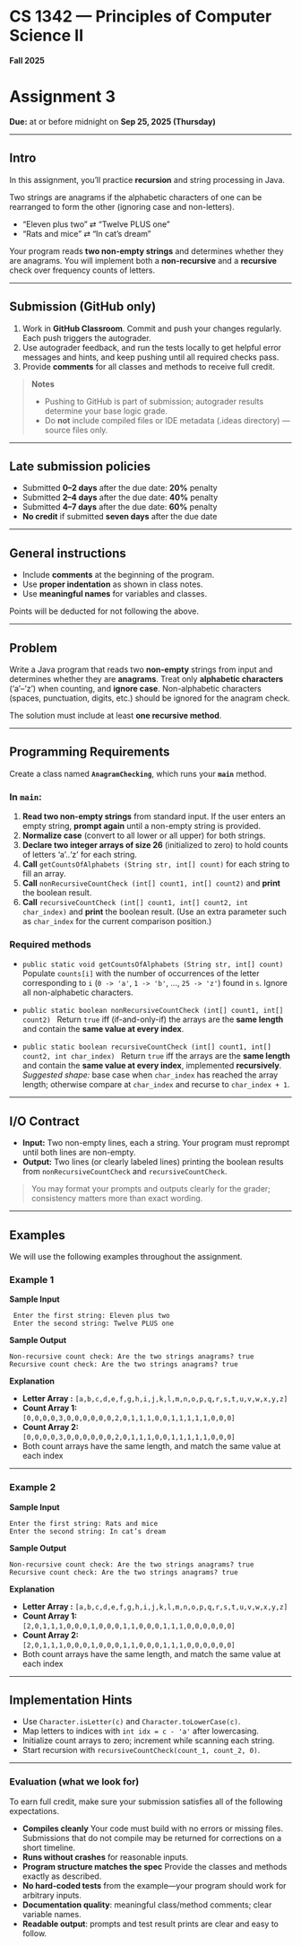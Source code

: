 # CS 1342 — Principles of Computer Science II

**Fall 2025**

# Assignment 3 

**Due:** at or before midnight on **Sep 25, 2025 (Thursday)**

---

## Intro

In this assignment, you’ll practice **recursion** and string processing in Java.

Two strings are anagrams if the alphabetic characters of one can be rearranged to form the other (ignoring case and non-letters).

* “Eleven plus two” ⇄ “Twelve PLUS one”
* “Rats and mice” ⇄ “In cat’s dream”

Your program reads **two non-empty strings** and determines whether they are anagrams. You will implement both a **non-recursive** and a **recursive** check over frequency counts of letters.

---

## Submission (GitHub only)

1. Work in **GitHub Classroom**. Commit and push your changes regularly. Each push triggers the autograder.
2. Use autograder feedback, and run the tests locally to get helpful error messages and hints, and keep pushing until all required checks pass.
3. Provide **comments** for all classes and methods to receive full credit.

> **Notes**
>
> * Pushing to GitHub is part of submission; autograder results determine your base logic grade.
> * Do **not** include compiled files or IDE metadata (.ideas directory) — source files only.

---

## Late submission policies

* Submitted **0–2 days** after the due date: **20%** penalty
* Submitted **2–4 days** after the due date: **40%** penalty
* Submitted **4–7 days** after the due date: **60%** penalty
* **No credit** if submitted **seven days** after the due date

---

## General instructions

* Include **comments** at the beginning of the program.
* Use **proper indentation** as shown in class notes.
* Use **meaningful names** for variables and classes.

Points will be deducted for not following the above.

---

## Problem

Write a Java program that reads two **non-empty** strings from input and determines whether they are **anagrams**. Treat only **alphabetic characters** (‘a’–‘z’) when counting, and **ignore case**. Non-alphabetic characters (spaces, punctuation, digits, etc.) should be ignored for the anagram check.

The solution must include at least **one recursive method**.

---

## Programming Requirements

Create a class named **`AnagramChecking`**, which runs your **`main`** method.

### In `main`:

1. **Read two non-empty strings** from standard input. If the user enters an empty string, **prompt again** until a non-empty string is provided.
2. **Normalize case** (convert to all lower or all upper) for both strings.
3. **Declare two integer arrays of size 26** (initialized to zero) to hold counts of letters ‘a’..‘z’ for each string.
4. **Call** `getCountsOfAlphabets (String str, int[] count)` for each string to fill an array.
5. **Call** `nonRecursiveCountCheck (int[] count1, int[] count2)` and **print** the boolean result.
6. **Call** `recursiveCountCheck (int[] count1, int[] count2, int char_index)` and **print** the boolean result. (Use an extra parameter such as `char_index` for the current comparison position.)

### Required methods

* `public static void getCountsOfAlphabets (String str, int[] count)`
  Populate `counts[i]` with the number of occurrences of the letter corresponding to `i` (`0 -> 'a'`, `1 -> 'b'`, …, `25 -> 'z'`) found in `s`. Ignore all non-alphabetic characters.

* `public static boolean nonRecursiveCountCheck (int[] count1, int[] count2) `
  Return `true` iff (if-and-only-if) the arrays are the **same length** and contain the **same value at every index**.

* `public static boolean recursiveCountCheck (int[] count1, int[] count2, int char_index) `
  Return `true` iff the arrays are the **same length** and contain the **same value at every index**, implemented **recursively**.
  *Suggested shape:* base case when `char_index` has reached the array length; otherwise compare at `char_index` and recurse to `char_index + 1`.

---

## I/O Contract

* **Input:** Two non-empty lines, each a string. Your program must reprompt until both lines are non-empty.
* **Output:** Two lines (or clearly labeled lines) printing the boolean results from `nonRecursiveCountCheck` and `recursiveCountCheck`.

> You may format your prompts and outputs clearly for the grader; consistency matters more than exact wording.

---

## Examples

We will use the following examples throughout the assignment.

### Example 1

**Sample Input**

```text
 Enter the first string: Eleven plus two
 Enter the second string: Twelve PLUS one
```

**Sample Output**

```text
Non-recursive count check: Are the two strings anagrams? true
Recursive count check: Are the two strings anagrams? true
```

**Explanation**

* **Letter Array :** `[a,b,c,d,e,f,g,h,i,j,k,l,m,n,o,p,q,r,s,t,u,v,w,x,y,z]`
* **Count Array 1:** `[0,0,0,0,3,0,0,0,0,0,0,2,0,1,1,1,0,0,1,1,1,1,1,0,0,0]`
* **Count Array 2:** `[0,0,0,0,3,0,0,0,0,0,0,2,0,1,1,1,0,0,1,1,1,1,1,0,0,0]`
* Both count arrays have the same length, and match the same value at each index

---

### Example 2

**Sample Input**

```text
Enter the first string: Rats and mice
Enter the second string: In cat’s dream
```

**Sample Output**

```text
Non-recursive count check: Are the two strings anagrams? true
Recursive count check: Are the two strings anagrams? true
```

**Explanation**

* **Letter Array :** `[a,b,c,d,e,f,g,h,i,j,k,l,m,n,o,p,q,r,s,t,u,v,w,x,y,z]`
* **Count Array 1:** `[2,0,1,1,1,0,0,0,1,0,0,0,1,1,0,0,0,1,1,1,0,0,0,0,0,0]`
* **Count Array 2:** `[2,0,1,1,1,0,0,0,1,0,0,0,1,1,0,0,0,1,1,1,0,0,0,0,0,0]`
* Both count arrays have the same length, and match the same value at each index


---

## Implementation Hints

* Use `Character.isLetter(c)` and `Character.toLowerCase(c)`.
* Map letters to indices with `int idx = c - 'a'` after lowercasing.
* Initialize count arrays to zero; increment while scanning each string.
* Start recursion with `recursiveCountCheck(count_1, count_2, 0)`.

---

### Evaluation (what we look for)

To earn full credit, make sure your submission satisfies all of the following expectations.

* **Compiles cleanly** Your code must build with no errors or missing files. Submissions that do not compile may be returned for corrections on a short timeline.
* **Runs without crashes** for reasonable inputs.
* **Program structure matches the spec** Provide the classes and methods exactly as described.
* **No hard-coded tests** from the example—your program should work for arbitrary inputs.
* **Documentation quality**: meaningful class/method comments; clear variable names.
* **Readable output**: prompts and test result prints are clear and easy to follow.
